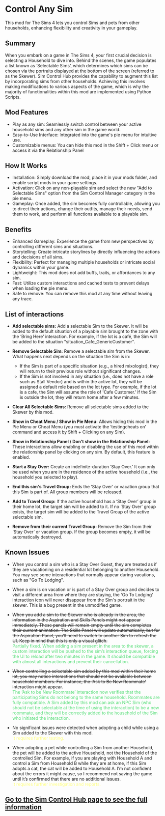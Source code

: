 # Control Any Sim

This mod for The Sims 4 lets you control Sims and pets from other households, enhancing flexibility and creativity in your gameplay.

## Summary

When you embark on a game in The Sims 4, your first crucial decision is selecting a Household to dive into. Behind the scenes, the game populates a list known as ‘Selectable Sims’, which determines which sims can be chosen via the portraits displayed at the bottom of the screen (referred to as the Skewer). Sim Control Hub provides the capability to augment this list by incorporating sims from other households. Achieving this involves making modifications to various aspects of the game, which is why the majority of functionalities within this mod are implemented using Python Scripts.

## Mod Features

- Play as any sim: Seamlessly switch control between your active household sims and any other sim in the game world.
- Easy-to-Use Interface: Integrated into the game's pie menu for intuitive use.
- Customizable menus: You can hide this mod in the Shift + Click menu or access it via the Relationship Panel

## How It Works

- Installation: Simply download the mod, place it in your mods folder, and enable script mods in your game settings.
- Activation: Click on any non-playable sim and select the new "Add to Selectable Sims" option from the Sim Control Manager category in the pie menu.
- Gameplay: Once added, the sim becomes fully controllable, allowing you to direct their actions, change their outfits, manage their needs, send them to work, and perform all functions available to a playable sim.

## Benefits

- Enhanced Gameplay: Experience the game from new perspectives by controlling different sims and situations.
- Storytelling: Create intricate storylines by directly influencing the actions and decisions of all sims.
- Flexibility: Perfect for managing multiple households or intricate social dynamics within your game.
- Lightweight: This mod does not add buffs, traits, or affordances to any sim.
- Fast: Utilize custom interactions and cached tests to prevent delays when loading the pie menu.
- Safe to remove: You can remove this mod at any time without leaving any trace.

## List of interactions

- **Add selectable sims:** Add a selectable Sim to the Skewer. It will be added to the default situation of a playable sim brought to the zone with the ‘Bring Here’ interaction. For example, if the lot is a café, the Sim will be added to the situation "situation_Cafe_GenericCustomer".

- **Remove Selectable Sim:**
  Remove a selectable sim from the Skewer. What happens next depends on the situation the Sim is in:

  - If the Sim is part of a specific situation (e.g., a hired mixologist), they will return to their previous role without significant changes.
  - If the Sim is not involved in any situation (i.e., does not have a role such as Stall Vendor) and is within the active lot, they will be assigned a default role based on the lot type. For example, if the lot is a cafe, the Sim will assume the role of 'Cafe Customer.' If the Sim is outside the lot, they will return home after a few minutes.

- **Clear All Selectable Sims:**
  Remove all selectable sims added to the Skewer by this mod.

- **Show in Cheat Menu / Show in Pie Menu:**
  Allows hiding this mod in the Pie Menu or Cheat Menu (you must activate the ‘testingcheats on’ command and access it by Shift + Clicking on any Sim).

- **Show in Relationship Panel / Don't show in the Relationship Panel:**
  These interactions allow enabling or disabling the use of this mod within the relationship panel by clicking on any sim. By default, this feature is enabled.

- **Start a Stay Over:**
  Create an indefinite-duration ‘Stay Over.’ It can only be used when you are in the residence of the active household (i.e., the household you selected to play).

- **End this sim's Travel Group:**
  Ends the ‘Stay Over’ or vacation group that this Sim is part of. All group members will be released.

- **Add to Travel Group:**
  If the active household has a ‘Stay Over’ group in their home lot, the target sim will be added to it. If no ‘Stay Over’ group exists, the target sim will be added to the Travel Group of the active selectable sim.

- **Remove from their current Travel Group:**
  Remove the Sim from their ‘Stay Over’ or vacation group. If the group becomes empty, it will be automatically destroyed.

## Known Issues

- When you control a sim who is a Stay Over Guest, they are treated as if they are vacationing on a residential lot belonging to another Household. You may see some interactions that normally appear during vacations, such as "Go To Lodging".

- When a sim is on vacation or is part of a Stay Over group and decides to visit a different area from where they are staying, the 'Go To Lodging' interaction icon will never disappear from the Sim's portrait in the skewer. This is a bug present in the unmodified game.

- ~~When you add a sim to the Skewer who is already in the area, the information in the Aspiration and Skills Panels might not appear immediately. These panels will remain empty until the sim completes their current animation. The Skills Panel will update automatically, but for the Aspiration Panel, you’ll need to switch to another Sim to refresh the UI. Keep in mind that this is only a visual glitch.~~  
  <font color="#5d7">Partially fixed. When adding a sim present in the area to the skewer, a custom interaction will be pushed to the sim’s interaction queue, forcing the UI to reload after two minutes in the game. It should be compatible with almost all interactions and prevent their cancellation.</font>

- ~~When controlling a selectable sim added by this mod within their home lot, you may notice interactions that should not be available between household members. For instance, the 'Ask to Be New Roommate' interaction might appear.~~  
  <font color="#5d7">The ‘Ask to be New Roommate’ interaction now verifies that the participating Sims do not belong to the same household. Roommates are fully compatible. A Sim added by this mod can ask an NPC Sim (who should not be selectable at the time of using the interaction) to be a new roommate, and they will be correctly added to the household of the Sim who initiated the interaction.</font>

- No significant issues were detected when adopting a child while using a Sim added to the Skewer with this mod.  
  <font color="#ff7">It requires further testing.</font>

- When adopting a pet while controlling a Sim from another Household, the pet will be added to the active Household, not the Household of the controlled Sim. For example, if you are playing with Household A and control a Sim from Household B while they are at home, if this Sim adopts a cat, the cat will be added to Household A. I’m not confident about the errors it might cause, so I recommend not saving the game until it’s confirmed that there are no additional issues.  
  <font color="#ff7">It requires further investigation and reports.</font>

## [Go to the Sim Control Hub page to see the full information](https://dquiet-lab.github.io/sim-control-page/)
